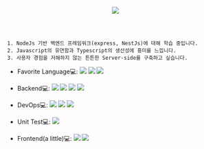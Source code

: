 <!-- <h2 align="left">Resume</h2>
 -->
<p align="center">
<img src="./test.gif"/>
</p>
<br>
       
     
 ``` 
       
1. NodeJs 기반 백엔드 프레임워크(express, NestJs)에 대해 학습 중입니다.
2. Javascript의 유연함과 Typescript의 생산성에 흥미를 느낍니다.
3. 사용자 경험을 저해하지 않는 튼튼한 Server-side를 구축하고 싶습니다.

```
- Favorite Language💻: 
<img src="https://img.shields.io/badge/Go-00ADD8?&logo=Go&logoColor=white"/></a>
<img src="https://img.shields.io/badge/JavaScript-F7DF1E?&logo=javascript&logoColor=white"/></a>
<img src="https://img.shields.io/badge/TypeScript-007ACC?&logo=typescript&logoColor=white"/></a>

- Backend💻:
<img src="https://img.shields.io/badge/Node.js-339933?&logo=Node.js&logoColor=white"/></a>
<img src="https://img.shields.io/badge/Express-ffffff?&logo=express&logoColor=black"/></a>
<img src="https://img.shields.io/badge/Nest-E0234E?&logo=nestjs&logoColor=white"/></a>
<img src="https://img.shields.io/badge/OWASP API Security -black?&logo=OWASP&logoColor=white"/></a>



- DevOps💻:
<img src="https://img.shields.io/badge/Docker-0db7ed?&logo=docker&logoColor=white"/></a>
<img src="https://img.shields.io/badge/AWS-232F3E?&logo=AmazonAWS&logoColor=white"/></a>
<img src="https://img.shields.io/badge/Travis CI-3EAAAF?&logo=TravisCI&logoColor=white"/></a>

- Unit Test💻:
<img src="https://img.shields.io/badge/Jest-C21325?&logo=jest&logoColor=white"/></a>
 
- Frontend(a little)💻:
<img src="https://img.shields.io/badge/React-61DAFB?&logo=react&logoColor=white"/></a>
<img src="https://img.shields.io/badge/Gatsby-663399?&logo=Gatsby&logoColor=white"/></a>

 

   
